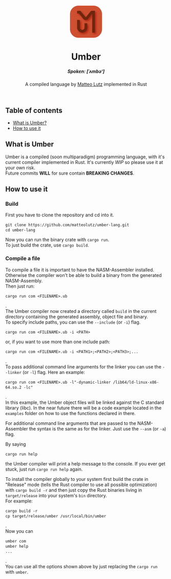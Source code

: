 <p align="center">
<a href="https://github.com/matteolutz/umber-lang"><img height="100" src="./assets/img/logo.png"></a>
    
<h1 align="center">
    Umber
</h1>
<h5 align="center">
<i>Spoken</i>: [ˈʌmbəʳ]
</h5>
<p align="center">
    A compiled language by <a href="https://matteolutz.de">Matteo Lutz</a> implemented in Rust
</p>
</p>

<br />

## Table of contents

- [What is Umber?](#what-is-umber)
- [How to use it](#how-to-use-it)

## What is Umber

Umber is a compiled (soon multiparadigm) programming language, with it's current compiler implemented in Rust. It's currently _WIP_ so please use it at your own risk.  
Future commits **WILL** for sure contain **BREAKING CHANGES**.

## How to use it

### Build

First you have to clone the repository and cd into it.

```shell
git clone https://github.com/matteolutz/umber-lang.git
cd umber-lang
```

Now you can run the binary crate with `cargo run`.  
To just build the crate, use `cargo build`.

### Compile a file

To compile a file it is important to have the NASM-Assembler installed. Otherwise the compiler won't be able to build a binary from the generated NASM-Assembly.  
Then just run:

```shell
cargo run com <FILENAME>.ub
```
.  
The Umber compiler now created a directory called `build` in the current directory containing the generated assembly, object file and binary.  
To specify include paths, you can use the `--include` (or `-i`) flag.

````shell
cargo run com <FILENAME>.ub -i <PATH>
````
or, if you want to use more than one include path:
````shell
cargo run com <FILENAME>.ub -i <PATH1>;<PATH2>;<PATH3>;...
````

.  
To pass additional command line arguments for the linker you can use the `--linker` (or `-l`) flag. Here an example:

````shell
cargo run com <FILENAME>.ub -l"-dynamic-linker /lib64/ld-linux-x86-64.so.2 -lc"
````
.  
In this example, the Umber object files will be linked against the C standard library (libc). In the near future there will be a code example located in the `examples` folder on how to use the functions declared in there.  

For additional command line arguments that are passed to the NASM-Assembler the syntax is the same as for the linker. Just use the `--asm` (or `-a`) flag.

By saying
````shell
cargo run help
````
the Umber compiler will print a help message to the console. If you ever get stuck, just run `cargo run help` again.

To install the compiler globally to your system first build the crate in "Release" mode (tells the Rust compiler to use all possible optimization) with `cargo build -r` and then just copy the Rust binaries living in `target/release` into your system's `bin` directory.  
For example:
````shell
cargo build -r
cp target/release/umber /usr/local/bin/umber
````
.  
Now you can
```shell
umber com
umber help
...
```
.  
You can use all the options shown above by just replacing the `cargo run` with `umber`.